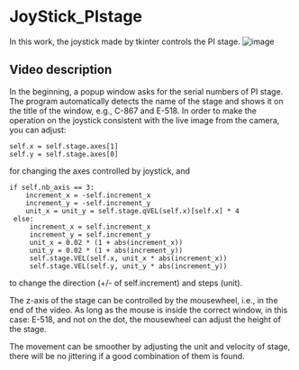 # JoyStick_PIstage

In this work, the joystick made by tkinter controls the PI stage.
![image](https://github.com/tehsinchen/JoyStick_PIstage/blob/main/demo/JoyStick_PIStage.gif)

## Video description

In the beginning, a popup window asks for the serial numbers of PI stage. The program automatically detects the name of the stage and shows it on the title of the window, e.g., C-867 and E-518.
In order to make the operation on the joystick consistent with the live image from the camera, you can adjust:
```
self.x = self.stage.axes[1]
self.y = self.stage.axes[0]
```
for changing the axes controlled by joystick, and
```
if self.nb_axis == 3:
    increment_x = -self.increment_x
    increment_y = -self.increment_y
    unit_x = unit_y = self.stage.qVEL(self.x)[self.x] * 4
 else:
     increment_x = self.increment_x
     increment_y = self.increment_y
     unit_x = 0.02 * (1 + abs(increment_x))
     unit_y = 0.02 * (1 + abs(increment_y))
     self.stage.VEL(self.x, unit_x * abs(increment_x))
     self.stage.VEL(self.y, unit_y * abs(increment_y))
```  

to change the direction (+/- of self.increment) and steps (unit).

The z-axis of the stage can be controlled by the mousewheel, i.e., in the end of the video. As long as the mouse is inside the correct window, in this case: E-518, and not on the dot, the mousewheel can adjust the height of the stage. 

The movement can be smoother by adjusting the unit and velocity of stage, there will be no jittering if a good combination of them is found.

